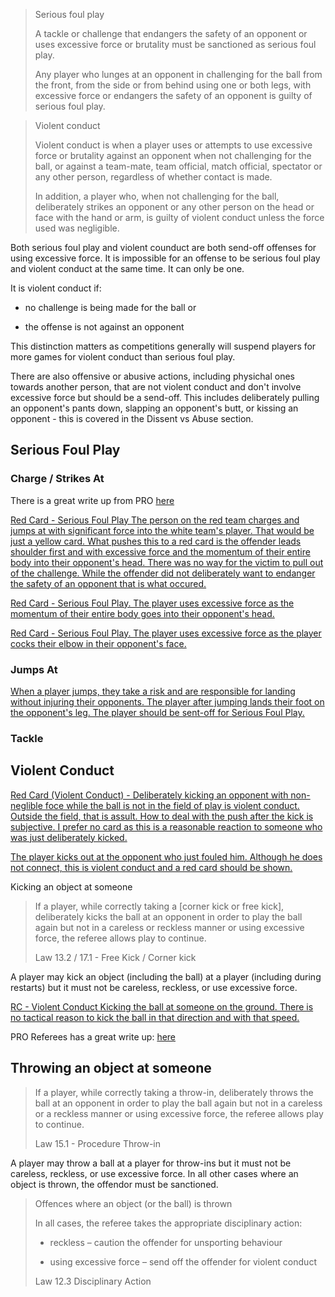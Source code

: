 > Serious foul play
> 
> A tackle or challenge that endangers the safety of an opponent or uses excessive force or brutality must be sanctioned as serious foul play.
> 
> Any player who lunges at an opponent in challenging for the ball from the front, from the side or from behind using one or both legs, with excessive force or endangers the safety of an opponent is guilty of serious foul play.

> Violent conduct
> 
> Violent conduct is when a player uses or attempts to use excessive force or brutality against an opponent when not challenging for the ball, or against a team-mate, team official, match official, spectator or any other person, regardless of whether contact is made.
> 
> In addition, a player who, when not challenging for the ball, deliberately strikes an opponent or any other person on the head or face with the hand or arm, is guilty of violent conduct unless the force used was negligible.

Both serious foul play and violent counduct are both send-off offenses for using excessive force. It is impossible for an offense to be serious foul play and violent conduct at the same time. It can only be one. 

It is violent conduct if:

- no challenge is being made for the ball or

- the offense is not against an opponent 

This distinction matters as competitions generally will suspend players for more games for violent conduct than serious foul play.

There are also offensive or abusive actions, including physichal ones towards another person, that are not violent conduct and don't involve excessive force but should be a send-off. This includes deliberately pulling an opponent's pants down, slapping an opponent's butt, or kissing an opponent - this is covered in the Dissent vs Abuse section.

## Serious Foul Play

### Charge / Strikes At

There is a great write up from PRO [here](https://proreferees.com/2020/04/20/pro-insight-tool-or-weapon-challenging-with-hands-arms/)

[Red Card - Serious Foul Play The person on the red team charges and jumps at with significant force into the white team's player. That would be just a yellow card. What pushes this to a red card is the offender leads shoulder first and with excessive force and the momentum of their entire body into their opponent's head. There was no way for the victim to pull out of the challenge. While the offender did not deliberately want to endanger the safety of an opponent that is what occured.](https://youtu.be/u-y3AiAm2pI?t=269)

[Red Card - Serious Foul Play. The player uses excessive force as the momentum of their entire body goes into their opponent's head.](https://proreferees.com/2020/04/20/pro-insight-tool-or-weapon-challenging-with-hands-arms/)

[Red Card - Serious Foul Play. The player uses excessive force as the player cocks their elbow in their opponent's face.](https://youtu.be/FFf7U5FNLag?t=43)


### Jumps At

[When a player jumps, they take a risk and are responsible for landing without injuring their opponents. The player after jumping lands their foot on the opponent's leg. The player should be sent-off for Serious Foul Play.](https://www.youtube.com/watch?v=BjQ__f4JG9o)

### Tackle

## Violent Conduct

[Red Card (Violent Conduct) - Deliberately kicking an opponent with non-neglible foce while the ball is not in the field of play is violent conduct. Outside the field, that is assult. How to deal with the push after the kick is subjective. I prefer no card as this is a reasonable reaction to someone who was just deliberately kicked.](https://youtu.be/gnfbhoNlAKw?t=107)

[The player kicks out at the opponent who just fouled him. Although he does not connect, this is violent conduct and a red card should be shown.](https://youtu.be/2NgJxKL3fgU?t=704)

Kicking an object at someone

> If a player, while correctly taking a [corner kick or free kick], deliberately kicks the ball at an opponent in order to play the ball again but not in a careless or reckless manner or using excessive force, the referee allows play to continue.
> 
> Law 13.2 / 17.1 - Free Kick / Corner kick

A player may kick an object (including the ball) at a player (including during restarts) but it must not be careless, reckless, or use excessive force.

[RC - Violent Conduct Kicking the ball at someone on the ground. There is no tactical reason to kick the ball in that direction and with that speed.](https://youtu.be/nDgAA3EtsBg?t=627)

PRO Referees has a great write up: [here](https://proreferees.com/2021/06/10/pro-insight-kicking-the-ball-at-an-opponent/)

## Throwing an object at someone

> If a player, while correctly taking a throw-in, deliberately throws the ball at an opponent in order to play the ball again but not in a careless or a reckless manner or using excessive force, the referee allows play to continue.
> 
> Law 15.1 - Procedure Throw-in

A player may throw a ball at a player for throw-ins but it must not be careless, reckless, or use excessive force. In all other cases where an object is thrown, the offendor must be sanctioned.

> Offences where an object (or the ball) is thrown
> 
> In all cases, the referee takes the appropriate disciplinary action:
> 
> - reckless – caution the offender for unsporting behaviour
> 
> - using excessive force – send off the offender for violent conduct
> 
> Law 12.3 Disciplinary Action

